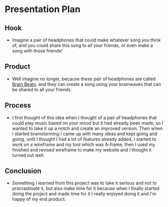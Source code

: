 # Presentation Plan

## Hook
* Imagine a pair of headphones that could make whatever song you think of, and you could share this song to all your friends, or even make a song with those friends!

## Product
* Well imagine no longer, because these pair of headphones are called [Brain Beats](https://ramsesm2071.github.io/sep10-freedom-project/), and they can create a song using your brainwaves that can be shared to all your friends.

## Process
* I first thought of this idea when I thought of a pair of headphones that could play music based on your mood but it had already been made, so I wanted to take it up a notch and create an improved version. Then when I started brainstorming I came up with many ideas and kept going and going, until I thought I had a lot of features already added, I started to work on a wireframe and my tool which was A-frame, then I used my finished and revised wireframe to make my website and I thought it turned out well.


## Conclusion
* Something I learned from this project was to take it serious and not to procrastinate it, but also make time for it because when I finally started doing the project and made time for it I really enjoyed doing it and I'm happy of my end product.

<!-- EXAMPLE

## Hook
* Verbal riddle of GGD

## Product
* GIF/Demo of example/non-example

## Process
* Flowchart of plan
  * MVP: noun -> door -> yes/no
  * Beyond MVP: noun -> word relation API -> noun API -> yes/no, with counterexample
* Code snippets of:
  * MVP
  * Both APIs
  * Challenge with API keys

## Conclusion
* [URL to project]
* Takeaways
  * Less = more: the heart of the riddle was one line of code; it obviously took more to make the entire thing work, but one complicated line of regular expressions was essentially the solution to the riddle
  * Expect the unexpected: it’s important to budget time for things you don’t account for; for example, I didn’t consider the fact that I would need another entire API to detect nouns
  * Determination is key: ironically enough, I had to make my API keys private. At first, it didn’t seem like it was possible, which meant I couldn’t publish my app. But after all of that hard work, I was determined to find a solution, and I found it in config variables.
* "Presentation can’t, but a speech can"


-->
